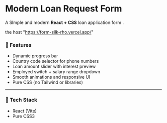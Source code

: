 #  Modern Loan Request Form

A SImple  and modern **React + CSS** loan application form .

the host "https://form-silk-rho.vercel.app/"
### 🚀 Features
- Dynamic progress bar  
- Country code selector for phone numbers  
- Loan amount slider with interest preview  
- Employed switch + salary range dropdown  
- Smooth animations and responsive UI  
- Pure CSS (no Tailwind or libraries)

---

### 🧩 Tech Stack
- React (Vite)
- Pure CSS3
